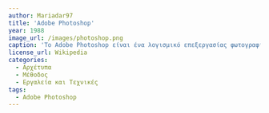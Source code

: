 ```yaml
---
author: Mariadar97
title: 'Adobe Photoshop'
year: 1988
image_url: /images/photoshop.png
caption: 'Το Adobe Photoshop είναι ένα λογισμικό επεξεργασίας φωτογραφιών που κυκλοφόρησε το 1988 για macintosh συστήματα και πιστεύετε ότι προώθησε τις πωλήσεις των συστημάτων αυτών.'
license_url: Wikipedia
categories:
  - Αρχέτυπα
  - Μέθοδος
  - Εργαλεία και Τεχνικές
tags:
  - Adobe Photoshop
---
```


